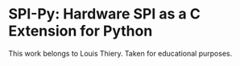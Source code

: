 SPI-Py: Hardware SPI as a C Extension for Python
======

This work belongs to Louis Thiery. Taken for educational purposes.

